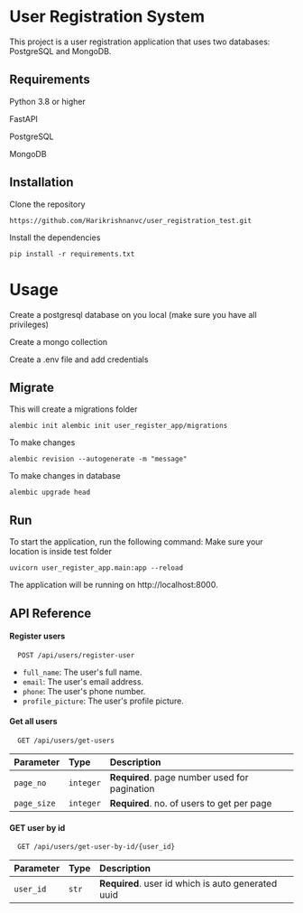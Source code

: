 
# User Registration System

This project is a user registration application that uses two databases: PostgreSQL and MongoDB.


## Requirements

Python 3.8 or higher

FastAPI

PostgreSQL

MongoDB

## Installation

Clone the repository

```
https://github.com/Harikrishnanvc/user_registration_test.git
```
Install the dependencies
```
pip install -r requirements.txt    
```
# Usage
Create a postgresql database on you local (make sure you have all privileges)

Create a mongo collection

Create a .env file and add credentials

## Migrate
This will create a migrations folder
```
alembic init alembic init user_register_app/migrations
```

To make changes
```
alembic revision --autogenerate -m "message"
```
To make changes in database
```
alembic upgrade head

```

## Run

To start the application, run the following command:
Make sure your location is inside test folder
```
uvicorn user_register_app.main:app --reload

```
The application will be running on http://localhost:8000.
## API Reference

#### Register users

```http
  POST /api/users/register-user
```
* `full_name`: The user's full name.
* `email`: The user's email address.
* `phone`: The user's phone number.
* `profile_picture`: The user's profile picture.


#### Get all users

```http
  GET /api/users/get-users
```

| Parameter | Type     | Description                |
| :-------- | :------- | :------------------------- |
| `page_no` | `integer` | **Required**. page number used for pagination |
| `page_size` | `integer` | **Required**. no. of users to get per page|



#### GET user by id
```http
  GET /api/users/get-user-by-id/{user_id}
```

| Parameter | Type     | Description                |
| :-------- | :------- | :------------------------- |
| `user_id` | `str` | **Required**. user id which is auto generated uuid |

